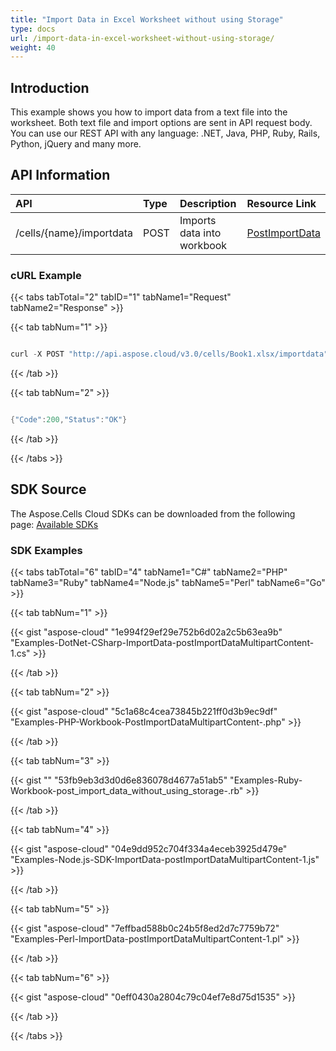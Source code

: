 ```yaml
---
title: "Import Data in Excel Worksheet without using Storage"
type: docs
url: /import-data-in-excel-worksheet-without-using-storage/
weight: 40
---
```


## **Introduction**
This example shows you how to import data from a text file into the worksheet. Both text file and import options are sent in API request body. You can use our REST API with any language: .NET, Java, PHP, Ruby, Rails, Python, jQuery and many more.
## **API Information**

|**API**|**Type**|**Description**|**Resource Link**|
| :- | :- | :- | :- |
|/cells/{name}/importdata|POST|Imports data into workbook|[PostImportData](https://apireference.aspose.cloud/cells/#/Workbook/PostImportData)|
### **cURL Example**
{{< tabs tabTotal="2" tabID="1" tabName1="Request" tabName2="Response" >}}

{{< tab tabNum="1" >}}

```java

curl -X POST "http://api.aspose.cloud/v3.0/cells/Book1.xlsx/importdata" -F 'json={"BatchData":null,"DestinationWorksheet":"Sheet1","IsInsert":false,"ImportDataType":"BatchData","Source":{"FileSourceType":1,"FilePath":"Batch_data_json.txt"}};type=application/json' -F "Batch_data_json.txt=@Batch_data_json.txt;type=text/json" -H "Content-Type: multipart/form-data" -H "Accept: application/json"

```

{{< /tab >}}

{{< tab tabNum="2" >}}

```java

{"Code":200,"Status":"OK"}

```

{{< /tab >}}

{{< /tabs >}}
## **SDK Source**
The Aspose.Cells Cloud SDKs can be downloaded from the following page: [Available SDKs](/cells/available-sdks/)
### **SDK Examples**
{{< tabs tabTotal="6" tabID="4" tabName1="C#" tabName2="PHP" tabName3="Ruby" tabName4="Node.js" tabName5="Perl" tabName6="Go" >}}

{{< tab tabNum="1" >}}

{{< gist "aspose-cloud" "1e994f29ef29e752b6d02a2c5b63ea9b" "Examples-DotNet-CSharp-ImportData-postImportDataMultipartContent-1.cs" >}}

{{< /tab >}}

{{< tab tabNum="2" >}}

{{< gist "aspose-cloud" "5c1a68c4cea73845b221ff0d3b9ec9df" "Examples-PHP-Workbook-PostImportDataMultipartContent-.php" >}}

{{< /tab >}}

{{< tab tabNum="3" >}}

{{< gist "" "53fb9eb3d3d0d6e836078d4677a51ab5" "Examples-Ruby-Workbook-post_import_data_without_using_storage-.rb" >}}

{{< /tab >}}

{{< tab tabNum="4" >}}

{{< gist "aspose-cloud" "04e9dd952c704f334a4eceb3925d479e" "Examples-Node.js-SDK-ImportData-postImportDataMultipartContent-1.js" >}}

{{< /tab >}}

{{< tab tabNum="5" >}}

{{< gist "aspose-cloud" "7effbad588b0c24b5f8ed2d7c7759b72" "Examples-Perl-ImportData-postImportDataMultipartContent-1.pl" >}}

{{< /tab >}}

{{< tab tabNum="6" >}}

{{< gist "aspose-cloud" "0eff0430a2804c79c04ef7e8d75d1535" >}}

{{< /tab >}}

{{< /tabs >}}
